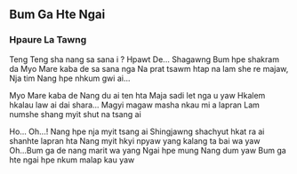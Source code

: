 ## Bum Ga Hte Ngai

### Hpaure La Tawng

Teng Teng sha nang sa sana i ? Hpawt De...
Shagawng Bum hpe shakram da
Myo Mare kaba de sa sana nga
Na prat tsawm htap na lam she re majaw,
Nja tim Nang hpe nhkum gwi ai...

Myo Mare kaba de Nang du ai ten hta
Maja sadi let nga u yaw
Hkalem hkalau law ai dai shara...
Magyi magaw masha nkau mi a lapran
Lam numshe shang myit shut na tsang ai

Ho... Oh...! Nang hpe nja myit tsang ai
Shingjawng shachyut hkat ra ai shanhte lapran hta
Nang myit hkyi npyaw yang kalang ta bai wa yaw
Oh...Bum ga de nang marit wa yang
Ngai hpe mung Nang dum yaw
Bum ga hte ngai hpe nkum malap kau yaw
